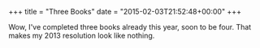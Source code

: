 +++
title = "Three Books"
date = "2015-02-03T21:52:48+00:00"
+++

Wow, I've completed three books already this year, soon to be four. That makes my 2013 resolution look like nothing.
			